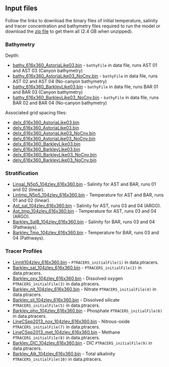 ## Input files

Follow the links to download the binary files of initial temperature, salinity and tracer 
concentration and bathymetry files required to run the model or download the [zip file](https://www.eoas.ubc.ca/~kramosmu/tracer_profiles_paper/input_files/input_files.zip) to get them all (2.4 GB when unzipped). 

### Bathymetry 

Depth:

* [bathy_616x360_AstoriaLike03.bin](https://www.eoas.ubc.ca/~kramosmu/tracer_profiles_paper/input_files/bathymetry/bathy_616x360_AstoriaLike03.bin) - `bathyFile` in data file, runs AST 01 and AST 03 (Canyon bathymetry) 
* [bathy_616x360_AstoriaLike03_NoCny.bin](https://www.eoas.ubc.ca/~kramosmu/tracer_profiles_paper/input_files/bathymetry/bathy_616x360_AstoriaLike03_NoCny.bin) - `bathyFile` in data file, runs AST 02 and AST 04 (No-canyon bathymetry) 
* [bathy_616x360_BarkleyLike03.bin](https://www.eoas.ubc.ca/~kramosmu/tracer_profiles_paper/input_files/bathymetry/bathy_616x360_BarkleyLike03.bin) - `bathyFile` in data file, runs BAR 01 and BAR 03 (Canyon bathymetry) 
* [bathy_616x360_BarkleyLike03_NoCny.bin](https://www.eoas.ubc.ca/~kramosmu/tracer_profiles_paper/input_files/bathymetry/bathy_616x360_BarkleyLike03_NoCny.bin) - `bathyFile` in data file, runs BAR 02 and BAR 04 (No-canyon bathymetry) 

Associated grid spacing files:

* [delx_616x360_AstoriaLike03.bin](https://www.eoas.ubc.ca/~kramosmu/tracer_profiles_paper/input_files/bathymetry/delx_616x360_AstoriaLike03.bin)
* [dely_616x360_AstoriaLike03.bin](https://www.eoas.ubc.ca/~kramosmu/tracer_profiles_paper/input_files/dely_616x360_AstoriaLike03.bin)
* [delx_616x360_AstoriaLike03_NoCny.bin](https://www.eoas.ubc.ca/~kramosmu/tracer_profiles_paper/input_files/delx_616x360_AstoriaLike03_NoCny.bin)
* [dely_616x360_AstoriaLike03_NoCny.bin](https://www.eoas.ubc.ca/~kramosmu/tracer_profiles_paper/input_files/dely_616x360_AstoriaLike03_NoCny.bin)
* [delx_616x360_BarkleyLike03.bin](https://www.eoas.ubc.ca/~kramosmu/tracer_profiles_paper/input_files/delx_616x360_BarkleyLike03.bin)
* [dely_616x360_BarkleyLike03.bin](https://www.eoas.ubc.ca/~kramosmu/tracer_profiles_paper/input_files/dely_616x360_BarkleyLike03.bin)
* [delx_616x360_BarkleyLike03_NoCny.bin](https://www.eoas.ubc.ca/~kramosmu/tracer_profiles_paper/input_files/delx_616x360_BarkleyLike03_NoCny.bin)
* [dely_616x360_BarkleyLike03_NoCny.bin](https://www.eoas.ubc.ca/~kramosmu/tracer_profiles_paper/input_files/dely_616x360_BarkleyLike03_NoCny.bin)

### Stratification
        
* [Linsal_N5p5_104zlev_616x360.bin](https://www.eoas.ubc.ca/~kramosmu/tracer_profiles_paper/input_files/stratification/Linsal_N5p5_104zlev_616x360.bin) - Salinity for AST and BAR, runs 01 and 02 (linear).
* [Lintmp_N5p5_104zlev_616x360.bin](https://www.eoas.ubc.ca/~kramosmu/tracer_profiles_paper/input_files/stratification/Lintmp_N5p5_104zlev_616x360.bin) - Temperature for AST and BAR, runs 01 and 02 (linear).
* [Ast_sal_104zlev_616x360.bin](https://www.eoas.ubc.ca/~kramosmu/tracer_profiles_paper/input_files/stratification/Ast_sal_104zlev_616x360.bin) - Salinity for AST, runs 03 and 04 (ARGO).
* [Ast_tmp_104zlev_616x360.bin](https://www.eoas.ubc.ca/~kramosmu/tracer_profiles_paper/input_files/stratification/Ast_tmp_104zlev_616x360.bin) - Temperature for AST, runs 03 and 04 (ARGO).
* [Barkley_SalB_104zlev_616x360.bin](https://www.eoas.ubc.ca/~kramosmu/tracer_profiles_paper/input_files/stratification/Barkley_SalB_104zlev_616x360.bin) - Salinity for BAR, runs 03 and 04 (Pathways).
* [Barkley_Tmp_104zlev_616x360.bin](https://www.eoas.ubc.ca/~kramosmu/tracer_profiles_paper/input_files/stratification/Barkley_Tmp_104zlev_616x360.bin) - Temperature for BAR, runs 03 and 04 (Pathways).
  
### Tracer Profiles

* [Linnit104zlev_616x360.bin](https://www.eoas.ubc.ca/~kramosmu/tracer_profiles_paper/input_files/stratification/Linnit90zlev_616x360.bin) - `PTRACERS_initialFile(1)` in data.ptracers. 
* [Barkley_sal_104zlev_616x360.bin](https://www.eoas.ubc.ca/~kramosmu/tracer_profiles_paper/input_files/stratification/Barkley_sal_104zlev_616x360.bin) - `PTRACERS_initialFile(2)` in data.ptracers. 
* [Barkley_oxy_104zlev_616x360.bin](https://www.eoas.ubc.ca/~kramosmu/tracer_profiles_paper/input_files/stratification/Barkley_oxy_104zlev_616x360.bin) - Dissolved oxygen `PTRACERS_initialFile(3)` in data.ptracers. 
* [Barkley_nit_104zlev_616x360.bin](https://www.eoas.ubc.ca/~kramosmu/tracer_profiles_paper/input_files/stratification/Barkley_nit_104zlev_616x360.bin) - Nitrate `PTRACERS_initialFile(4)` in data.ptracers. 
* [Barkley_sil_104zlev_616x360.bin](https://www.eoas.ubc.ca/~kramosmu/tracer_profiles_paper/input_files/stratification/Barkley_sil_104zlev_616x360.bin) - Dissolved silicate `PTRACERS_initialFile(5)` in data.ptracers. 
* [Barkley_pho_104zlev_616x360.bin](https://www.eoas.ubc.ca/~kramosmu/tracer_profiles_paper/input_files/stratification/Barkley_pho_104zlev_616x360.bin) - Phosphate `PTRACERS_initialFile(6)` in data.ptracers. 
* [LineCSep2013_nox_104zlev_616x360.bin](https://www.eoas.ubc.ca/~kramosmu/tracer_profiles_paper/input_files/stratification/LineCSep2013_nox_104zlev_616x360.bin) - Nitrous-oxide `PTRACERS_initialFile(7)` in data.ptracers. 
* [LineCSep2013_met_104zlev_616x360.bin](https://www.eoas.ubc.ca/~kramosmu/tracer_profiles_paper/input_files/stratification/LineCSep2013_met_104zlev_616x360.bin) - Methane `PTRACERS_initialFile(8)` in data.ptracers. 
* [Barkley_DIC_104zlev_616x360.bin](https://www.eoas.ubc.ca/~kramosmu/tracer_profiles_paper/input_files/stratification/Barkley_DIC_104zlev_616x360.bin) - DIC `PTRACERS_initialFile(9)` in data.ptracers. 
* [Barkley_Alk_104zlev_616x360.bin](https://www.eoas.ubc.ca/~kramosmu/tracer_profiles_paper/input_files/stratification/Barkley_Alk_104zlev_616x360.bin) - Total alkalinity `PTRACERS_initialFile(10)` in data.ptracers. 


